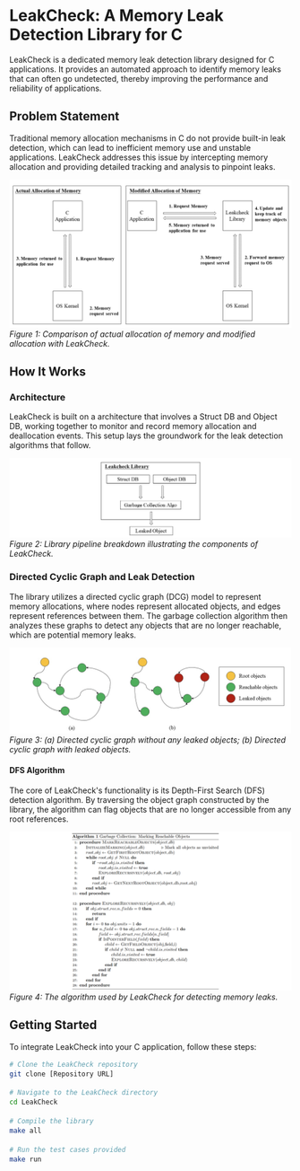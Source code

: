 # LeakCheck: A Memory Leak Detection Library for C

LeakCheck is a dedicated memory leak detection library designed for C applications. It provides an automated approach to identify memory leaks that can often go undetected, thereby improving the performance and reliability of applications.

## Problem Statement

Traditional memory allocation mechanisms in C do not provide built-in leak detection, which can lead to inefficient memory use and unstable applications. LeakCheck addresses this issue by intercepting memory allocation and providing detailed tracking and analysis to pinpoint leaks.

![Comparison of Memory Allocation](./img/1.comparison.png)
*Figure 1: Comparison of actual allocation of memory and modified allocation with LeakCheck.*

## How It Works

### Architecture

LeakCheck is built on a architecture that involves a Struct DB and Object DB, working together to monitor and record memory allocation and deallocation events. This setup lays the groundwork for the leak detection algorithms that follow.

![Library Pipeline Breakdown](./img/2.pipeline.jpg)
*Figure 2: Library pipeline breakdown illustrating the components of LeakCheck.*

### Directed Cyclic Graph and Leak Detection
The library utilizes a directed cyclic graph (DCG) model to represent memory allocations, where nodes represent allocated objects, and edges represent references between them. The garbage collection algorithm then analyzes these graphs to detect any objects that are no longer reachable, which are potential memory leaks.

![Directed Cyclic Graph without and with Leaked Objects](./img/3.dcg.jpg)
*Figure 3: (a) Directed cyclic graph without any leaked objects; (b) Directed cyclic graph with leaked objects.*

#### DFS Algorithm

The core of LeakCheck's functionality is its Depth-First Search (DFS) detection algorithm. By traversing the object graph constructed by the library, the algorithm can flag objects that are no longer accessible from any root references.

![Algorithm for Leak Detection](./img/4.algo.PNG)
*Figure 4: The algorithm used by LeakCheck for detecting memory leaks.*

## Getting Started

To integrate LeakCheck into your C application, follow these steps:

```bash
# Clone the LeakCheck repository
git clone [Repository URL]

# Navigate to the LeakCheck directory
cd LeakCheck

# Compile the library
make all

# Run the test cases provided
make run